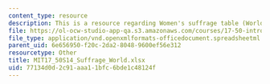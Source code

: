 ```yaml
---
content_type: resource
description: This is a resource regarding Women's suffrage table (World).
file: https://ol-ocw-studio-app-qa.s3.amazonaws.com/courses/17-50-introduction-to-comparative-politics-spring-2014/77134d0d2c91aaa11bfc6bde1c48124f_MIT17_50S14_Suffrage_World.xlsx
file_type: application/vnd.openxmlformats-officedocument.spreadsheetml.sheet
parent_uid: 6e656950-f20c-2da2-8048-9600ef56e312
resourcetype: Other
title: MIT17_50S14_Suffrage_World.xlsx
uid: 77134d0d-2c91-aaa1-1bfc-6bde1c48124f
---
```

